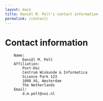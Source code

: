 ```yaml
---
layout: main
title: Daniël M. Pelt's contact information
permalink: /contact/
---
```


# Contact information

		Name:
			Daniël M. Pelt
		Affiliation:
			Post-Doc
			Centrum Wiskunde & Informatica
			Science Park 123
			1098 XG, Amsterdam
			The Netherlands
		Email:
			d.m.pelt@cwi.nl
